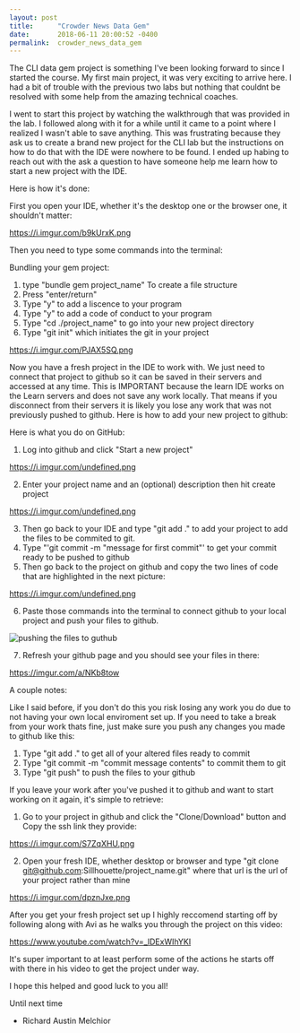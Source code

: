 ```yaml
---
layout: post
title:      "Crowder News Data Gem"
date:       2018-06-11 20:00:52 -0400
permalink:  crowder_news_data_gem
---
```



The CLI data gem project is something I've been looking forward to since I started the course. My first main project, it was very exciting to arrive here. I had a bit of trouble with the previous two labs but nothing that couldnt be resolved with some help from the amazing technical coaches. 

I went to start this project by watching the walkthrough that was provided in the lab. I followed along with it for a while until it came to a point where I realized I wasn't able to save anything. This was frustrating because they ask us to create a brand new project for the CLI lab but the instructions on how to do that with the IDE were nowhere to be found. I ended up habing to reach out with the ask a question to have someone help me learn how to start a new project with the IDE. 

Here is how it's done:

First you open your IDE, whether it's the desktop one or the browser one, it shouldn't matter: 

https://i.imgur.com/b9kUrxK.png

Then you need to type some commands into the terminal:

Bundling your gem project:
1. type "bundle gem project_name" To create a file structure
2. Press "enter/return"
3. Type "y" to add a liscence to your program
4. Type "y" to add a code of conduct to your program
5. Type "cd ./project_name" to go into your new project directory
6. Type "git init" which initiates the git in your project

https://i.imgur.com/PJAX5SQ.png

Now you have a fresh project in the IDE to work with. We just need to connect that project to github so it can be saved in their servers and accessed at any time. This is IMPORTANT because the learn IDE works on the Learn servers and does not save any work locally. That means if you disconnect from their servers it is likely you lose any work that was not previously pushed to github. Here is how to add your new project to github:

Here is what you do on GitHub:

1. Log into github and click "Start a new project"

https://i.imgur.com/undefined.png

2. Enter your project name and an (optional) description then hit create project

https://i.imgur.com/undefined.png

3. Then go back to your IDE and type "git add ." to add your project to add the files to be commited to git.
4. Type "'git commit -m "message for first commit"' to get your commit ready to be pushed to github
5. Then go back to the project on github and copy the two lines of code that are highlighted in the next picture:

https://i.imgur.com/undefined.png

6. Paste those commands into the terminal to connect github to your local project and push your files to github.

![pushing the files to guthub](https://i.imgur.com/WRy90KB.png)

7. Refresh your github page and you should see your files in there:

https://imgur.com/a/NKb8tow

A couple notes:

Like I said before, if you don't do this you risk losing any work you do due to not having your own local enviroment set up. If you need to take a break from your work thats fine, just make sure you push any changes you made to github like this:

1. Type "git add ." to get all of your altered files ready to commit
2. Type "git commit -m "commit message contents" to commit them to git
3. Type "git push" to push the files to your github

If you leave your work after you've pushed it to github and want to start working on it again, it's simple to retrieve:

1. Go to your project in github and click the "Clone/Download" button and Copy the ssh link they provide:

https://i.imgur.com/S7ZqXHU.png

2. Open your fresh IDE, whether desktop or browser and type "git clone git@github.com:Sillhouette/project_name.git" where that url is the url of your project rather than mine

https://i.imgur.com/dpznJxe.png

After you get your fresh project set up I highly reccomend starting off by following along with Avi as he walks you through the project on this video:

https://www.youtube.com/watch?v=_lDExWIhYKI

It's super important to at least perform some of the actions he starts off with there in his video to get the project under way. 

I hope this helped and good luck to you all!

Until next time
- Richard Austin Melchior

